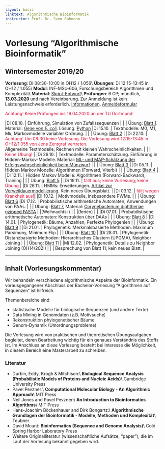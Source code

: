 ```yaml
---
layout: basic
linktext: Algorithmische Bioinformatik
instructor: Prof. Dr. Sven Rahmann
---
```


# Vorlesung “Algorithmische Bioinformatik”

## Wintersemester 2019/20

**Vorlesung**: Di 08:30-10:00 in OH12 / 1.056\\
**Übungen**:   Di 12:15-13:45 in OH12 / 1.055\\
**Modul**:     INF-MSc-606, Forschungsbereich Algorithmen und Komplexität\\
**Material**:  [Skript-Entwurf](abi19/skript.pdf)\\
**Prüfungen**: 6 CP; mündlich, **13.03.2020** und nach Vereinbarung. Zur Anmeldung ist kein Leistungsnachweis erforderlich. [Informationen](/infos/pruefungen).  [Anmeldeformular](https://www.tu-dortmund.de/storages/tu_website/Dezernat_4/Dez._4.3/Fachstudiengaenge/Fakultaet_Informatik/Anmeldung_mdl._BSc._MSc_Inf_AngInf.pdf)

<font color="crimson">Achtung! Keine Prüfungen bis 19.04.2020 an der TU Dortmund!</font><br/>

|Di 08.10. | Einführung, Simulation von Zufallssequenzen |
|          | Übung: [Blatt 1](abi19/blatt01.pdf). Material: [Gene von *E. coli*](abi19/ecoli_K12_MG1655_genes.fa).  Lösung: [Python](abi19/uebung1.py)
|Di 15.10. | Textmodelle: M0, M1, M*k*, Markovmodelle variabler Ordnung. |
|          | Übung: [Blatt 2](abi19/blatt02.pdf) | 
|Di 22.10. | <font color="crimson">Achtung! Um 08:30 keine Vorlesung. Die Vorlesung wird 12:15-13:45 in OH12/1.055 von Jens Zentgraf vertreten.</font><br/>Allgemeine Textmodelle; Rechnen mit kleinen Wahrscheinlichkeiten. |
|          | <font color="crimson">Keine Übung!</font> |
|Di 29.10. |  Textmodelle: Parameterschätzung. Einführung in Hidden-Markov-Modelle. Material: [ML- und MAP-Schätzung der Erfolgswahrscheinlichkeit beim Münzwurf](http://www.mi.fu-berlin.de/wiki/pub/ABI/Genomics12/MLvsMAP.pdf) |
|          |  Übung: [Blatt 3](abi19/blatt03.pdf) |
|Di 05.11. |  Hidden Markov Modelle: Algorithmen (Forward, Viterbi) |
|          |  Übung: [Blatt 4](abi19/blatt04.pdf) |
|Di 12.11. |  Hidden Markov Modelle: Algorithmen (Forward-Backward), Training |
|          |  Übung: [Blatt 5](abi19/blatt05.pdf) |
|Di 19.11. |  <font color="crimson">fällt aus; keine Vorlesung; keine Übung</font> |
|Di 26.11. |  HMMs: Erweiterungen. [Artikel zur Verweildauermodellierung](https://link.springer.com/content/pdf/10.1007%2F11851561_3.pdf). Kein neues Übungsblatt. |
|Di 03.12. |  <font color="crimson">fällt wegen Krankheit aus!</font>|
|Di 10.12. |  Motivmodelle, insbesondere PWMs. |
|          |  Übung: [Blatt 6](abi19/blatt06.pdf)
|Di 17.12. |  Probabilistische arithmetische Automaten; Anwendungen von PAAs. |
|          |  Übung: [Blatt 7](abi19/blatt07.pdf), Material: [Corynebacterium diphtheriae gzipped FASTA](abi19/material07/c_diphtheriae.fa.gz) |
|(Weihnachts-)  |  |
|(ferien)       |  |
|Di 07.01. |  Probabilistische arithmetische Automaten: Konstruktion über DAAs |
|          |  Übung: [Blatt 8](abi19/blatt08.pdf) |
|Di 14.01. |  Phylogenetik: Bäume, Anzahlen, Perfekte Phylogenien |
|          |  Übung: [Blatt 9](abi19/blatt09.pdf) |
|Di 21.01. |  Phylogenetik: Merkmalsbasierte Methoden: Maximum Parsimony, Minimum Flip |
|          |  Übung: [Blatt 10](abi19/blatt10.pdf) |
|Di 28.01. |  Phylogenetik: Distanzbasierte Methoden: Hierarchisches Clustern (UPGMA), Neighbor Joining |
|          |  Übung: [Blatt 11](abi19/blatt11.pdf) |
|Mi 12.02. |  Phylogenetik: Details zu Neighbor Joining (OH14/202!) |
|          |  Besprechung von Blatt 11; kein neues Blatt. |


---

## Inhalt (Vorlesungskommentar)

Wir behandeln verschiedene algorithmische Aspekte der Bioinformatik.
Ein vorausgegangener Abschluss der Bachelor-Vorlesung “Algorithmen auf Sequenzen“ ist hilfreich.

Themenbereiche sind:

*    statistische Modelle für biologische Sequenzen (und andere Texte)
*    Data Mining in Genomdaten (z.B. Motivsuche)
*    Rekonstruktion phylogenetischer Bäume
*    Genom-Dynamik (Umordnungsprobleme)

Die Vorlesung wird von praktischen und theoretischen Übungsaufgaben begleitet, deren Bearbeitung wichtig für ein genaues Verständnis des Stoffs ist.
Im Anschluss an diese Vorlesung besteht bei Interesse die Möglichkeit, in diesem Bereich eine Masterarbeit zu schreiben.

### Literatur

* Durbin, Eddy, Krogh & Mitchison:\\
  **Biological Sequence Analysis (Probabilistic Models of Proteins and Nucleic Acids)**\\
  Cambridge University Press
* Pavel Pevzner:\\
  **Computational Molecular Biology - An Algorithmic Approach**\\
  MIT Press
* Neil Jones and Pavel Pevzner:\\
  **An Introduction to Bioinformatics Algorithms**\\
   MIT Press
* Hans-Joachim Böckenhauer and Dirk Bongartz:\\
  **Algorithmische Grundlagen der Bioinformatik - Modelle, Methoden und Komplexität**\\
  Teubner
* David Mount:
  **Bioinformatics (Sequence and Genome Analysis)**\\
  Cold Spring Harbor Laboratory Press
* Weitere Originalliteratur (wissenschaftliche Aufsätze, “paper”), die im Lauf der Vorlesung bekannt gegeben wird.
